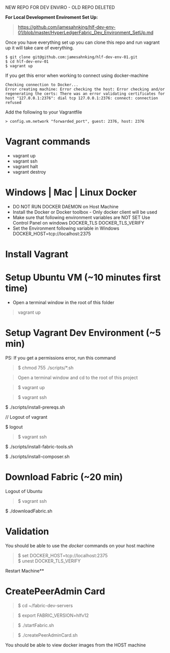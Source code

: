 NEW REPO FOR DEV ENVIRO - OLD REPO DELETED

**For Local Development Enviroment  Set Up:** 
> <https://github.com/jamesahnking/hlf-dev-env-01/blob/master/HyperLedgerFabric_Dev_Environment_SetUp.md>

Once you have everything set up you can clone this repo and run vagrant up it will take care of everything. 
```
$ git clone git@github.com:jamesahnking/hlf-dev-env-01.git
$ cd hlf-dev-env-01
$ vagrant up
```
If you get this error when working to connect using docker-machine

```
Checking connection to Docker...
Error creating machine: Error checking the host: Error checking and/or regenerating the certs: There was an error validating certificates for host "127.0.0.1:2376": dial tcp 127.0.0.1:2376: connect: connection refused
```

Add the following to your Vagrantfile

```
> config.vm.network "forwarded_port", guest: 2376, host: 2376
```

Vagrant commands
================
- vagrant up
- vagrant ssh
- vagrant halt
- vagrant destroy

Windows | Mac | Linux Docker
============================
+ DO NOT RUN DOCKER DAEMON on Host Machine
+ Install the Docker or Docker toolbox - Only docker client will be used
+ Make sure that following environment variables are NOT SET
  Use Control Panel on windows
  DOCKER_TLS
  DOCKER_TLS_VERIFY
+ Set the Environment following variable in Windows 
  DOCKER_HOST=tcp://localhost:2375

Install Vagrant
===============

Setup Ubuntu VM (~10 minutes first time)
========================================
+ Open a terminal window in the root of this folder
> vagrant up

Setup Vagrant Dev Environment (~5 min)
======================================
PS: If you get a permissions error, run this command
> $ chmod 755 ./scripts/*.sh

> Open a terminal window and cd to the root of this project

> $ vagrant up

> $ vagrant ssh

  $ ./scripts/install-prereqs.sh

// Logout of vagrant

  $ logout

> $ vagrant ssh

  $ ./scripts/install-fabric-tools.sh

  $ ./scripts/install-composer.sh

  

Download Fabric (~20 min)
=========================
Logout of Ubuntu
> $ vagrant ssh
  
  $ ./downloadFabric.sh

Validation
==========
You should be able to use the *docker* commands on your host machine
> $ set DOCKER_HOST=tcp://localhost:2375   
> $ unest DOCKER_TLS_VERIFY

Restart Machine**

CreatePeerAdmin Card
====================
 > $ cd ~/fabric-dev-servers
 
 > $ export FABRIC_VERSION=hlfv12
 
 > $ ./startFabric.sh
 
 > $ ./createPeerAdminCard.sh



You should be able to view docker images from the HOST machine 
